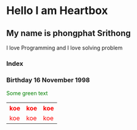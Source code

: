 # Hello I am Heartbox
## My name is phongphat Srithong

I love Programming and I love solving problem
### Index
### Birthday  16 November 1998


<table style="color:red">
    <tr>
        <th>koe</th>
        <th>koe</th>
        <th>koe</th>
    </tr>
    <tr>
        <td>koe</td>
        <td>koe</td>
        <td>koe</td>
    </tr>
    <span style="color: green"> Some green text </span>
</table>
